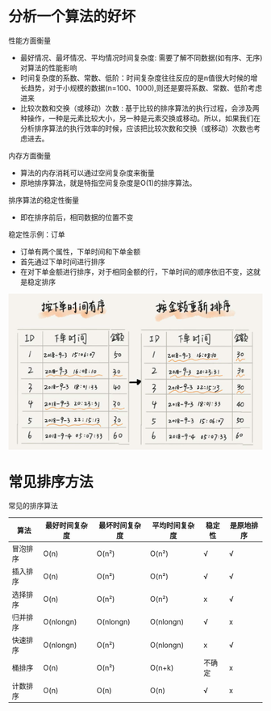 <!-- ---
title: 排序简介
tags: 
- 排序简介
categories: 
- 算法
--- -->

# 分析一个算法的好坏

性能方面衡量
- 最好情况、最坏情况、平均情况时间复杂度: 需要了解不同数据(如有序、无序)对算法的性能影响
- 时间复杂度的系数、常数、低阶：时间复杂度往往反应的是n值很大时候的增长趋势，对于小规模的数据(n=100、1000),则还是要将系数、常数、低阶考虑进来
- 比较次数和交换（或移动）次数 : 基于比较的排序算法的执行过程，会涉及两种操作，一种是元素比较大小，另一种是元素交换或移动。所以，如果我们在分析排序算法的执行效率的时候，应该把比较次数和交换（或移动）次数也考虑进去。

内存方面衡量
- 算法的内存消耗可以通过空间复杂度来衡量
- 原地排序算法，就是特指空间复杂度是O(1)的排序算法。

排序算法的稳定性衡量
- 即在排序前后，相同数据的位置不变

稳定性示例：订单
- 订单有两个属性，下单时间和下单金额
- 首先通过下单时间进行排序
- 在对下单金额进行排序，对于相同金额的行，下单时间的顺序依旧不变，这就是稳定排序

![sort](https://raw.githubusercontent.com/FameLsy/Images/master/data/sort.png)
 
# 常见排序方法
常见的排序算法


|算法|最好时间复杂度|最坏时间复杂度|平均时间复杂度|稳定性|是原地排序|
|--|--|--|--|--|--|
|冒泡排序|O(n)|O(n²)|O(n²)|√|√|
|插入排序|O(n)|O(n²)|O(n²)|√|√|
|选择排序|O(n)|O(n²)|O(n²)|x|√|
|归并排序|O(nlongn)|O(nlongn)|O(nlongn)|√|x|
|快速排序|O(nlongn)|O(n²)|O(nlongn)|x|√|
|桶排序|O(n)|O(n²)|O(n+k)|不确定|x|
|计数排序|O(n)|O(n)|O(n)|√|x|

